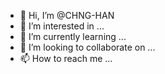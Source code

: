 - 👋 Hi, I’m @CHNG-HAN
- 👀 I’m interested in ...
- 🌱 I’m currently learning ...
- 💞️ I’m looking to collaborate on ...
- 📫 How to reach me ...

<!---
CHNG-HAN/CHNG-HAN is a ✨ special ✨ repository because its `README.md` (this file) appears on your GitHub profile.
You can click the Preview link to take a look at your changes.
--->
